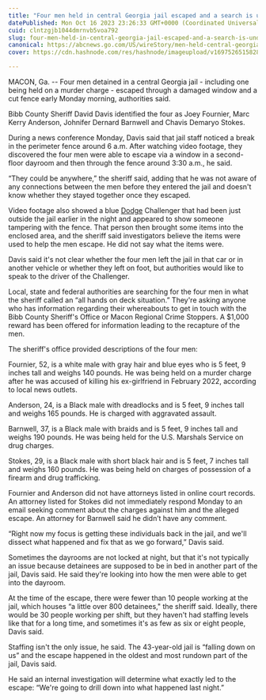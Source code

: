 ```yaml
---
title: "Four men held in central Georgia jail escaped and a search is underway, sheriff says"
datePublished: Mon Oct 16 2023 23:26:33 GMT+0000 (Coordinated Universal Time)
cuid: clntzgjb1044dmrnvb5voa792
slug: four-men-held-in-central-georgia-jail-escaped-and-a-search-is-underway-sheriff-says-1
canonical: https://abcnews.go.com/US/wireStory/men-held-central-georgia-jail-escaped-search-underway-104024507
cover: https://cdn.hashnode.com/res/hashnode/imageupload/v1697526515828/8eb129d3-2eeb-48ad-a5ff-6baae945bf5f.jpeg

---
```


MACON, Ga. -- Four men detained in a central Georgia jail - including one being held on a murder charge - escaped through a damaged window and a cut fence early Monday morning, authorities said.

Bibb County Sheriff David Davis identified the four as Joey Fournier, Marc Kerry Anderson, Johnifer Dernard Barnwell and Chavis Demaryo Stokes.

During a news conference Monday, Davis said that jail staff noticed a break in the perimeter fence around 6 a.m. After watching video footage, they discovered the four men were able to escape via a window in a second-floor dayroom and then through the fence around 3:30 a.m., he said.

“They could be anywhere,” the sheriff said, adding that he was not aware of any connections between the men before they entered the jail and doesn't know whether they stayed together once they escaped.

Video footage also showed a blue [Dodge](https://abcnews.go.com/alerts/Autos) Challenger that had been just outside the jail earlier in the night and appeared to show someone tampering with the fence. That person then brought some items into the enclosed area, and the sheriff said investigators believe the items were used to help the men escape. He did not say what the items were.

Davis said it's not clear whether the four men left the jail in that car or in another vehicle or whether they left on foot, but authorities would like to speak to the driver of the Challenger.

Local, state and federal authorities are searching for the four men in what the sheriff called an “all hands on deck situation.” They're asking anyone who has information regarding their whereabouts to get in touch with the Bibb County Sheriff's Office or Macon Regional Crime Stoppers. A $1,000 reward has been offered for information leading to the recapture of the men.

The sheriff's office provided descriptions of the four men:

Fournier, 52, is a white male with gray hair and blue eyes who is 5 feet, 9 inches tall and weighs 140 pounds. He was being held on a murder charge after he was accused of killing his ex-girlfriend in February 2022, according to local news outlets.

Anderson, 24, is a Black male with dreadlocks and is 5 feet, 9 inches tall and weighs 165 pounds. He is charged with aggravated assault.

Barnwell, 37, is a Black male with braids and is 5 feet, 9 inches tall and weighs 190 pounds. He was being held for the U.S. Marshals Service on drug charges.

Stokes, 29, is a Black male with short black hair and is 5 feet, 7 inches tall and weighs 160 pounds. He was being held on charges of possession of a firearm and drug trafficking.

Fournier and Anderson did not have attorneys listed in online court records. An attorney listed for Stokes did not immediately respond Monday to an email seeking comment about the charges against him and the alleged escape. An attorney for Barnwell said he didn’t have any comment.

“Right now my focus is getting these individuals back in the jail, and we'll dissect what happened and fix that as we go forward,” Davis said.

Sometimes the dayrooms are not locked at night, but that it's not typically an issue because detainees are supposed to be in bed in another part of the jail, Davis said. He said they're looking into how the men were able to get into the dayroom.

At the time of the escape, there were fewer than 10 people working at the jail, which houses “a little over 800 detainees," the sheriff said. Ideally, there would be 30 people working per shift, but they haven't had staffing levels like that for a long time, and sometimes it's as few as six or eight people, Davis said.

Staffing isn't the only issue, he said. The 43-year-old jail is “falling down on us” and the escape happened in the oldest and most rundown part of the jail, Davis said.

He said an internal investigation will determine what exactly led to the escape: “We're going to drill down into what happened last night.”